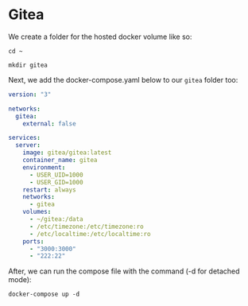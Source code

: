 # Gitea

We create a folder for the hosted docker volume like so:

```
cd ~
```

```
mkdir gitea
```

Next, we add the docker-compose.yaml below to our `gitea` folder too:

```yaml
version: "3"

networks:
  gitea:
    external: false

services:
  server:
    image: gitea/gitea:latest
    container_name: gitea
    environment:
      - USER_UID=1000
      - USER_GID=1000
    restart: always
    networks:
      - gitea
    volumes:
      - ~/gitea:/data
      - /etc/timezone:/etc/timezone:ro
      - /etc/localtime:/etc/localtime:ro
    ports:
      - "3000:3000"
      - "222:22"
```

After, we can run the compose file with the command (-d for detached mode):

```
docker-compose up -d
```